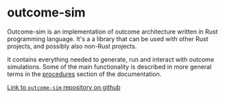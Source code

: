 # outcome-sim

Outcome-sim is an implementation of outcome architecture written in Rust programming language. It's a a library that can be used with other Rust projects, and possibly also non-Rust projects.

It contains everything needed to generate, run and interact with outcome simulations. Some of the main functionality is described in more general terms in the [procedures](../procedures/procedures.md) section of the documentation. 

[Link to `outcome-sim` repository on github](https://github.com/artrist/outcome-sim)
